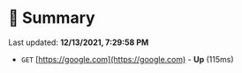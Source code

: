 # 📖 Summary
Last updated: **12/13/2021, 7:29:58 PM**

- `GET` [https://google.com](https://google.com) - **Up** (115ms)

